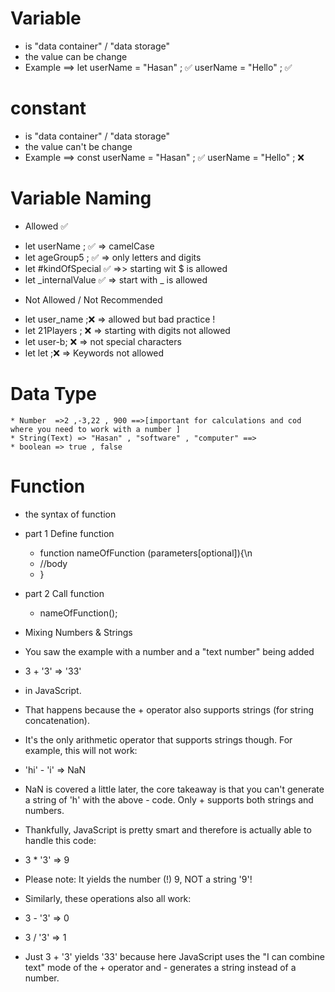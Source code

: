 # Variable 
* is "data container" / "data storage"
* the value can be change 
* Example 
==> let userName = "Hasan" ; ✅ 
    userName = "Hello" ; ✅ 
# constant 
* is "data container" / "data storage"
* the value can't be change 
* Example 
==> const userName = "Hasan" ; ✅ 
    userName = "Hello" ; ❌
# Variable Naming
* Allowed ✅ 
 - let userName ; ✅ => camelCase
 - let ageGroup5  ; ✅ => only letters and digits 
 - let #kindOfSpecial ✅ =>> starting wit $ is allowed
 - let _internalValue ✅  => start with _ is allowed 
* Not Allowed / Not Recommended
 - let user_name ;❌ => allowed but bad practice ! 
 - let 21Players ; ❌ => starting with digits not allowed 
 - let user-b; ❌ => not special characters 
 - let let ;❌ => Keywords not allowed
# Data Type 
    * Number  =>2 ,-3,22 , 900 ==>[important for calculations and cod where you need to work with a number ]
    * String(Text) => "Hasan" , "software" , "computer" ==>
    * boolean => true , false 
# Function 
 - the syntax of function 
 * part 1 Define function 
    - function nameOfFunction (parameters[optional]){\n
    - //body 
    - }
* part 2 Call function 
    - nameOfFunction(); 

* Mixing Numbers & Strings
- You saw the example with a number and a "text number" being added

- 3 + '3' => '33'

- in JavaScript.

- That happens because the + operator also supports strings (for string concatenation).

- It's the only arithmetic operator that supports strings though. For example, this will not work:

- 'hi' - 'i' => NaN

- NaN is covered a little later, the core takeaway is that you can't generate a string of 'h' with the above - code. Only + supports both strings and numbers.

- Thankfully, JavaScript is pretty smart and therefore is actually able to handle this code:

- 3 * '3' => 9

- Please note: It yields the number (!) 9, NOT a string '9'!

- Similarly, these operations also all work:

- 3 - '3' => 0

- 3 / '3' => 1

- Just 3 + '3' yields '33' because here JavaScript uses the "I can combine text" mode of the + operator and - generates a string instead of a number.